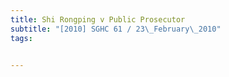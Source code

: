 ```yaml
---
title: Shi Rongping v Public Prosecutor 
subtitle: "[2010] SGHC 61 / 23\_February\_2010"
tags:


---
```


